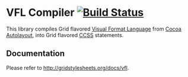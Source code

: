 VFL Compiler [![Build Status](https://travis-ci.org/the-gss/vfl-compiler.png?branch=master)](https://travis-ci.org/the-gss/vfl-compiler)
=============

This library compiles Grid flavored [Visual Format Language](http://developer.apple.com/library/ios/#documentation/UserExperience/Conceptual/AutolayoutPG/Articles/formatLanguage.html) from [Cocoa Autolayout](http://developer.apple.com/library/ios/#documentation/UserExperience/Conceptual/AutolayoutPG/Articles/formatLanguage.html), into Grid flavored [CCSS](http://citeseer.ist.psu.edu/viewdoc/summary?doi=10.1.1.101.4819) statements.

## Documentation

Please refer to <http://gridstylesheets.org/docs/vfl>.
